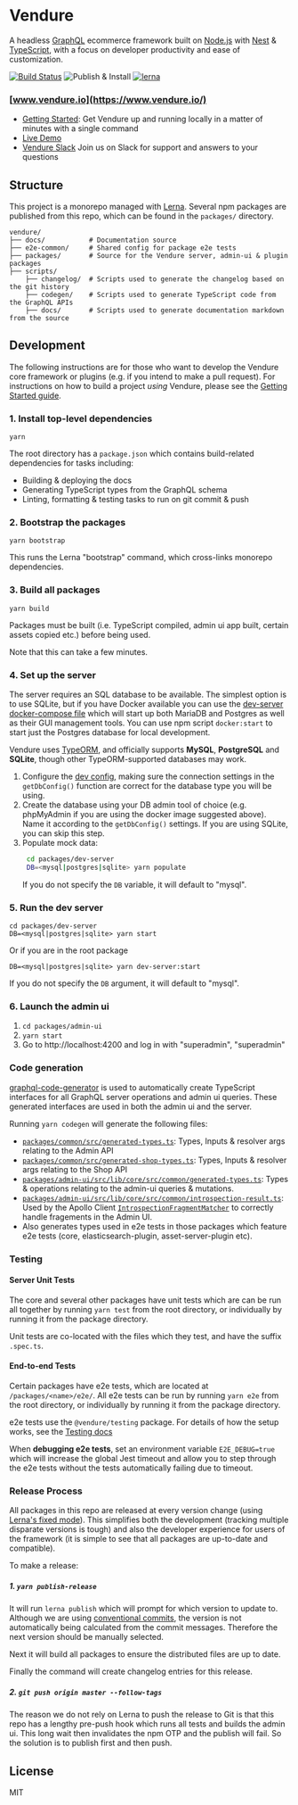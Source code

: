 # Vendure

A headless [GraphQL](https://graphql.org/) ecommerce framework built on [Node.js](https://nodejs.org) with [Nest](https://nestjs.com/) & [TypeScript](http://www.typescriptlang.org/), with a focus on developer productivity and ease of customization.

[![Build Status](https://github.com/vendure-ecommerce/vendure/workflows/Build%20&%20Test/badge.svg)](https://github.com/vendure-ecommerce/vendure/actions) 
![Publish & Install](https://github.com/vendure-ecommerce/vendure/workflows/Publish%20&%20Install/badge.svg)
[![lerna](https://img.shields.io/badge/maintained%20with-lerna-cc00ff.svg)](https://lernajs.io/)

### [www.vendure.io](https://www.vendure.io/)

* [Getting Started](https://www.vendure.io/docs/getting-started/): Get Vendure up and running locally in a matter of minutes with a single command
* [Live Demo](https://demo.vendure.io/)
* [Vendure Slack](https://join.slack.com/t/vendure-ecommerce/shared_invite/enQtNzA1NTcyMDY3NTg0LTMzZGQzNDczOWJiMTU2YjAyNWJlMzdmZGE3ZDY5Y2RjMGYxZWNlYTI4NmU4Y2Q1MDNlYzE4MzQ5ODcyYTdmMGU) Join us on Slack for support and answers to your questions

## Structure

This project is a monorepo managed with [Lerna](https://github.com/lerna/lerna). Several npm packages are published from this repo, which can be found in the `packages/` directory.

```
vendure/
├── docs/           # Documentation source
├── e2e-common/     # Shared config for package e2e tests
├── packages/       # Source for the Vendure server, admin-ui & plugin packages
├── scripts/
    ├── changelog/  # Scripts used to generate the changelog based on the git history
    ├── codegen/    # Scripts used to generate TypeScript code from the GraphQL APIs
    ├── docs/       # Scripts used to generate documentation markdown from the source
```

## Development

The following instructions are for those who want to develop the Vendure core framework or plugins (e.g. if you intend to make a pull request). For instructions on how to build a project *using* Vendure, please see the [Getting Started guide](https://www.vendure.io/docs/getting-started/).

### 1. Install top-level dependencies

`yarn`

The root directory has a `package.json` which contains build-related dependencies for tasks including:

* Building & deploying the docs 
* Generating TypeScript types from the GraphQL schema
* Linting, formatting & testing tasks to run on git commit & push

### 2. Bootstrap the packages

`yarn bootstrap`

This runs the Lerna "bootstrap" command, which cross-links monorepo dependencies.

### 3. Build all packages

`yarn build`

Packages must be built (i.e. TypeScript compiled, admin ui app built, certain assets copied etc.) before being used.

Note that this can take a few minutes.

### 4. Set up the server

The server requires an SQL database to be available. The simplest option is to use SQLite, but if you have Docker available you can use the [dev-server docker-compose file](./packages/dev-server/docker-compose.yml) which will start up both MariaDB and Postgres as well as their GUI management tools.
You can use npm script `docker:start` to start just the Postgres database for local development.

Vendure uses [TypeORM](http://typeorm.io), and officially supports **MySQL**, **PostgreSQL** and **SQLite**, though other TypeORM-supported databases may work.

1. Configure the [dev config](./packages/dev-server/dev-config.ts), making sure the connection settings in the `getDbConfig()` function are correct for the database type you will be using.
2. Create the database using your DB admin tool of choice (e.g. phpMyAdmin if you are using the docker image suggested above). Name it according to the `getDbConfig()` settings. If you are using SQLite, you can skip this step.
3. Populate mock data: 
   ```bash
    cd packages/dev-server
    DB=<mysql|postgres|sqlite> yarn populate
    ```
   If you do not specify the `DB` variable, it will default to "mysql".

### 5. Run the dev server

```
cd packages/dev-server
DB=<mysql|postgres|sqlite> yarn start
```
Or if you are in the root package 
```
DB=<mysql|postgres|sqlite> yarn dev-server:start
```
If you do not specify the `DB` argument, it will default to "mysql".

### 6. Launch the admin ui

1. `cd packages/admin-ui`
2. `yarn start`
3. Go to http://localhost:4200 and log in with "superadmin", "superadmin"

### Code generation

[graphql-code-generator](https://github.com/dotansimha/graphql-code-generator) is used to automatically create TypeScript interfaces for all GraphQL server operations and admin ui queries. These generated interfaces are used in both the admin ui and the server.

Running `yarn codegen` will generate the following files:

* [`packages/common/src/generated-types.ts`](./packages/common/src/generated-types.ts): Types, Inputs & resolver args relating to the Admin API
* [`packages/common/src/generated-shop-types.ts`](./packages/common/src/generated-shop-types.ts): Types, Inputs & resolver args relating to the Shop API
* [`packages/admin-ui/src/lib/core/src/common/generated-types.ts`](./packages/admin-ui/src/lib/core/src/common/generated-types.ts): Types & operations relating to the admin-ui queries & mutations.
* [`packages/admin-ui/src/lib/core/src/common/introspection-result.ts`](./packages/admin-ui/src/lib/core/src/common/introspection-result.ts): Used by the Apollo Client [`IntrospectionFragmentMatcher`](https://www.apollographql.com/docs/react/data/fragments/#fragments-on-unions-and-interfaces) to correctly handle fragements in the Admin UI.
* Also generates types used in e2e tests in those packages which feature e2e tests (core, elasticsearch-plugin, asset-server-plugin etc).

### Testing

#### Server Unit Tests

The core and several other packages have unit tests which are can be run all together by running `yarn test` from the root directory, or individually by running it from the package directory.

Unit tests are co-located with the files which they test, and have the suffix `.spec.ts`.

#### End-to-end Tests

Certain packages have e2e tests, which are located at `/packages/<name>/e2e/`. All e2e tests can be run by running `yarn e2e` from the root directory, or individually by running it from the package directory.

e2e tests use the `@vendure/testing` package. For details of how the setup works, see the [Testing docs](https://www.vendure.io/docs/developer-guide/testing/)

When **debugging e2e tests**, set an environment variable `E2E_DEBUG=true` which will increase the global Jest timeout and allow you to step through the e2e tests without the tests automatically failing due to timeout.

### Release Process

All packages in this repo are released at every version change (using [Lerna's fixed mode](https://github.com/lerna/lerna#fixedlocked-mode-default)). This simplifies both the development (tracking multiple disparate versions is tough) and also the developer experience for users of the framework (it is simple to see that all packages are up-to-date and compatible).

To make a release:

##### 1. `yarn publish-release`

It will run `lerna publish` which will prompt for which version to update to. Although we are using [conventional commits](https://www.conventionalcommits.org), the version is not automatically being calculated from the commit messages. Therefore the next version should be manually selected. 

Next it will build all packages to ensure the distributed files are up to date.

Finally the command will create changelog entries for this release.

##### 2. `git push origin master --follow-tags`

The reason we do not rely on Lerna to push the release to Git is that this repo has a lengthy pre-push hook which runs all tests and builds the admin ui. This long wait then invalidates the npm OTP and the publish will fail. So the solution is to publish first and then push.

## License

MIT
